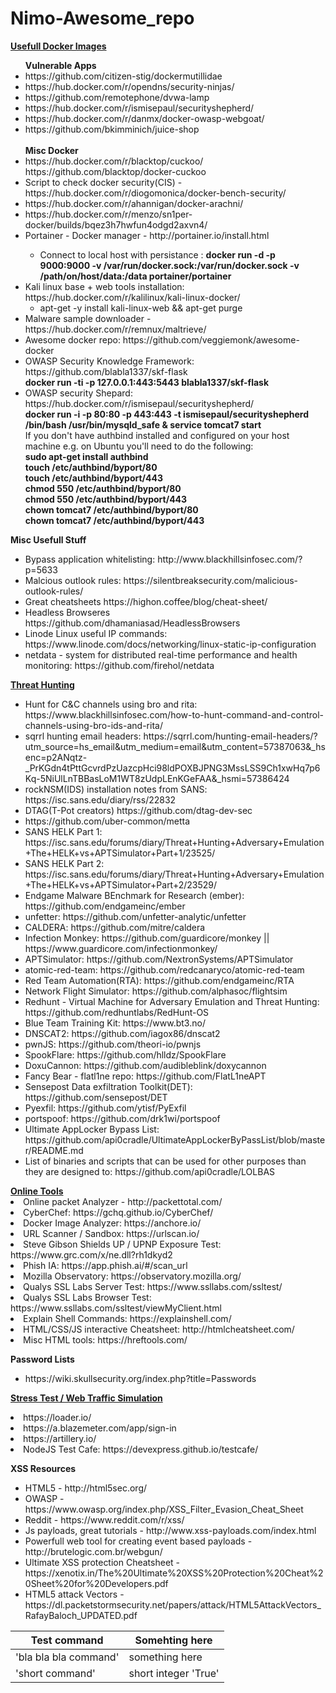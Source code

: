# Nimo-Awesome_repo

<p2><b><u>Usefull Docker Images</u></b></p2>
<ul><p1><b>Vulnerable Apps</b></p1>
<li>https://github.com/citizen-stig/dockermutillidae</li>
<li>https://hub.docker.com/r/opendns/security-ninjas/</li>
<li>https://github.com/remotephone/dvwa-lamp</li>
<li>https://hub.docker.com/r/ismisepaul/securityshepherd/</li>
<li>https://hub.docker.com/r/danmx/docker-owasp-webgoat/</li>
<li>https://github.com/bkimminich/juice-shop</li><br>
<p1 class="lead"><b>Misc Docker</b></p1>
<li>https://hub.docker.com/r/blacktop/cuckoo/    https://github.com/blacktop/docker-cuckoo </li>
<li>Script to check docker security(CIS) - https://hub.docker.com/r/diogomonica/docker-bench-security/ </li>
<li>https://hub.docker.com/r/ahannigan/docker-arachni/</li>
<li>https://hub.docker.com/r/menzo/sn1per-docker/builds/bqez3h7hwfun4odgd2axvn4/</li>
<li> Portainer - Docker manager - http://portainer.io/install.html</li>
  <ul ul style="list-style-type:circle">
  <li> Connect to local host with persistance : <b>docker run -d -p 9000:9000 -v /var/run/docker.sock:/var/run/docker.sock -v /path/on/host/data:/data portainer/portainer</b></li>
  </ul>
  <li> Kali linux base + web tools installation: https://hub.docker.com/r/kalilinux/kali-linux-docker/
  <ul style="list-style-type:circle">
  <li>apt-get -y install kali-linux-web && apt-get purge</li>
  </ul>
  <li>Malware sample downloader - https://hub.docker.com/r/remnux/maltrieve/ </li>
  <li> Awesome docker repo: https://github.com/veggiemonk/awesome-docker </li>
  <li> OWASP Security Knowledge Framework: https://github.com/blabla1337/skf-flask <br>
  <b>docker run -ti -p 127.0.0.1:443:5443 blabla1337/skf-flask</b></li>
  <li>OWASP security Shepard: https://hub.docker.com/r/ismisepaul/securityshepherd/<br>
  <b>docker run -i -p 80:80 -p 443:443 -t ismisepaul/securityshepherd /bin/bash /usr/bin/mysqld_safe & service tomcat7 start </b><br>
If you don't have authbind installed and configured on your host machine e.g. on Ubuntu you'll need to do the following:
<b><br> 
sudo apt-get install authbind  <br> 
touch /etc/authbind/byport/80  <br> 
touch /etc/authbind/byport/443  <br> 
chmod 550 /etc/authbind/byport/80  <br> 
chmod 550 /etc/authbind/byport/443  <br> 
chown tomcat7 /etc/authbind/byport/80  <br> 
chown tomcat7 /etc/authbind/byport/443</b></li>
</ul>


<p2><b>Misc Usefull Stuff</b></p2>
<ul>
<li>Bypass application whitelisting: http://www.blackhillsinfosec.com/?p=5633</li>
<li>Malcious outlook rules: https://silentbreaksecurity.com/malicious-outlook-rules/ </li>
<li>Great cheatsheets https://highon.coffee/blog/cheat-sheet/ </li>
<li>Headless Browseres https://github.com/dhamaniasad/HeadlessBrowsers </li>
  <li> Linode Linux useful IP commands: https://www.linode.com/docs/networking/linux-static-ip-configuration </li>
  <li>netdata - system for distributed real-time performance and health monitoring: https://github.com/firehol/netdata </li>
</ul>

<p2><b><u>Threat Hunting</u></b></p2>
<ul>
  <li>Hunt for C&C channels using bro and rita: https://www.blackhillsinfosec.com/how-to-hunt-command-and-control-channels-using-bro-ids-and-rita/ </li>
  <li>sqrrl hunting email headers: https://sqrrl.com/hunting-email-headers/?utm_source=hs_email&utm_medium=email&utm_content=57387063&_hsenc=p2ANqtz-_PrKGdn4tPttGcvrdPzUazcpHci98ldPOXBJPNG3MssLSS9Ch1xwHq7p6Kq-5NiUlLnTBBasLoM1WT8zUdpLEnKGeFAA&_hsmi=57386424 </li>
  
  
 <li> rockNSM(IDS) installation notes from SANS: https://isc.sans.edu/diary/rss/22832 </li>
<li>DTAG(T-Pot creators) https://github.com/dtag-dev-sec </li>
  <li>https://github.com/uber-common/metta </li>
  <li> SANS HELK Part 1: https://isc.sans.edu/forums/diary/Threat+Hunting+Adversary+Emulation+The+HELK+vs+APTSimulator+Part+1/23525/ </li>
  <li> SANS HELK Part 2: https://isc.sans.edu/forums/diary/Threat+Hunting+Adversary+Emulation+The+HELK+vs+APTSimulator+Part+2/23529/ </li>
  <li> Endgame Malware BEnchmark for Research (ember): https://github.com/endgameinc/ember </li>
  <li>unfetter: https://github.com/unfetter-analytic/unfetter </li>
  <li> CALDERA: https://github.com/mitre/caldera </li>
  <li> Infection Monkey: https://github.com/guardicore/monkey || https://www.guardicore.com/infectionmonkey/</li>
    <li>APTSimulator: https://github.com/NextronSystems/APTSimulator</li>
  <li>atomic-red-team: https://github.com/redcanaryco/atomic-red-team </li>
  <li>Red Team Automation(RTA): https://github.com/endgameinc/RTA </li>
  <li>Network Flight Simulator: https://github.com/alphasoc/flightsim </li>
  <li>Redhunt - Virtual Machine for Adversary Emulation and Threat Hunting: https://github.com/redhuntlabs/RedHunt-OS </li>
  <li> Blue Team Training Kit: https://www.bt3.no/ </li>
  <li> DNSCAT2: https://github.com/iagox86/dnscat2 </li>
  <li>pwnJS: https://github.com/theori-io/pwnjs </li>
  <li>SpookFlare: https://github.com/hlldz/SpookFlare </li>
  <li>DoxuCannon: https://github.com/audibleblink/doxycannon </li>
  <li>Fancy Bear - flatl1ne repo: https://github.com/FlatL1neAPT </li>
  <li>Sensepost Data exfiltration Toolkit(DET): https://github.com/sensepost/DET </li>
  <li>Pyexfil: https://github.com/ytisf/PyExfil </li>
  <li>portspoof: https://github.com/drk1wi/portspoof </li>
  <li> Ultimate AppLocker Bypass List: https://github.com/api0cradle/UltimateAppLockerByPassList/blob/master/README.md</li>
  <li>List of binaries and scripts that can be used for other purposes than they are designed to: https://github.com/api0cradle/LOLBAS </li>
</ul>
<p2><b><u>Online Tools</u></b><p2>
<li>Online packet Analyzer - http://packettotal.com/ </li>
<li>CyberChef: https://gchq.github.io/CyberChef/</li>
<li>Docker Image Analyzer: https://anchore.io/</li>
<li>URL Scanner / Sandbox: https://urlscan.io/</li>
<li>Steve Gibson Shields UP / UPNP Exposure Test: https://www.grc.com/x/ne.dll?rh1dkyd2 </li>
<li>Phish IA: https://app.phish.ai/#/scan_url </li>
<li>Mozilla Observatory: https://observatory.mozilla.org/ </li>
<li>Qualys SSL Labs Server Test: https://www.ssllabs.com/ssltest/ </li>
<li>Qualys SSL Labs Browser Test: https://www.ssllabs.com/ssltest/viewMyClient.html </li>
<li>Explain Shell Commands: https://explainshell.com/ </li>
<li>HTML/CSS/JS interactive Cheatsheet: http://htmlcheatsheet.com/</li>
<li>Misc HTML tools: https://hreftools.com/ </li>

<p2><b>Password Lists</b></p2>
<ul>
<li>https://wiki.skullsecurity.org/index.php?title=Passwords</li>
</ul>

<p2><b><u>Stress Test / Web Traffic Simulation</u></b><p2>
<li>https://loader.io/</li>
<li>https://a.blazemeter.com/app/sign-in</li>
<li>https://artillery.io/</li>
<li> NodeJS Test Cafe: https://devexpress.github.io/testcafe/ </li>

<p2><b>XSS Resources</b></p2>
<ul>
<li>HTML5 - http://html5sec.org/</li>
<li>OWASP - https://www.owasp.org/index.php/XSS_Filter_Evasion_Cheat_Sheet</li>
<li>Reddit - https://www.reddit.com/r/xss/</li>
<li>Js payloads, great tutorials - http://www.xss-payloads.com/index.html</li>
<li>Powerfull web tool for creating event based payloads - http://brutelogic.com.br/webgun/ </li>
<li>Ultimate XSS protection Cheatsheet - https://xenotix.in/The%20Ultimate%20XSS%20Protection%20Cheat%20Sheet%20for%20Developers.pdf </li>
<li>HTML5 attack Vectors - https://dl.packetstormsecurity.net/papers/attack/HTML5AttackVectors_RafayBaloch_UPDATED.pdf </li>
</ul>

| Test command | Somehting here |
| --- | --- |
| 'bla bla bla command' | something here |
| 'short command' | short integer 'True' |
